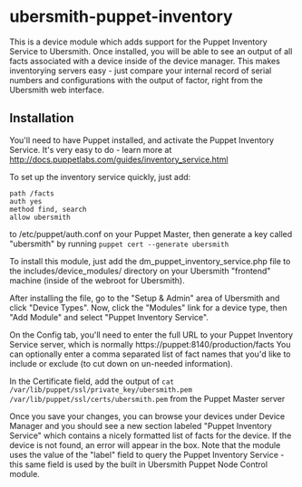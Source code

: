 ubersmith-puppet-inventory
==========================

This is a device module which adds support for the Puppet Inventory Service to Ubersmith. Once installed, you will be able to see an output of all facts associated with a device inside of the device manager. This makes inventorying servers easy - just compare your internal record of serial numbers and configurations with the output of factor, right from the Ubersmith web interface.

Installation
------------

You'll need to have Puppet installed, and activate the Puppet Inventory Service. It's very easy to do - learn more at http://docs.puppetlabs.com/guides/inventory_service.html

To set up the inventory service quickly, just add:

    path /facts
    auth yes
    method find, search
    allow ubersmith

to /etc/puppet/auth.conf on your Puppet Master, then generate a key called "ubersmith" by running `puppet cert --generate ubersmith`

To install this module, just add the dm\_puppet\_inventory\_service.php file to the includes/device_modules/ directory on your Ubersmith "frontend" machine (inside of the webroot for Ubersmith).

After installing the file, go to the "Setup & Admin" area of Ubersmith and click "Device Types". Now, click the "Modules" link for a device type, then "Add Module" and select "Puppet Inventory Service".

On the Config tab, you'll need to enter the full URL to your Puppet Inventory Service server, which is normally https://puppet:8140/production/facts
You can optionally enter a comma separated list of fact names that you'd like to include or exclude (to cut down on un-needed information).

In the Certificate field, add the output of `cat /var/lib/puppet/ssl/private_key/ubersmith.pem /var/lib/puppet/ssl/certs/ubersmith.pem` from the Puppet Master server

Once you save your changes, you can browse your devices under Device Manager and you should see a new section labeled "Puppet Inventory Service" which contains a nicely formatted list of facts for the device. If the device is not found, an error will appear in the box. Note that the module uses the value of the "label" field to query the Puppet Inventory Service - this same field is used by the built in Ubersmith Puppet Node Control module.